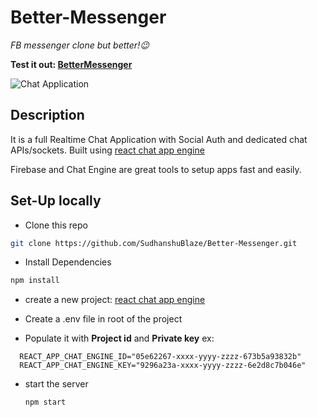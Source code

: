 # Better-Messenger

_FB messenger clone but better!😉_

**Test it out:
[BetterMessenger](better-messenger.netlify.app)**

![Chat Application](https://i.ibb.co/GJwyy9m/Bv9-Js3-QLOLY-HD.jpg)

## Description

It is a full Realtime Chat Application with Social Auth and dedicated chat APIs/sockets.
Built using [react chat app engine](https://chatengine.io)

Firebase and Chat Engine are great tools to setup apps fast and easily.

## Set-Up locally

- Clone this repo

```bash
git clone https://github.com/SudhanshuBlaze/Better-Messenger.git
```

- Install Dependencies

```bash
npm install
```

- create a new project: [react chat app engine](https://chatengine.io)

- Create a .env file in root of the project

- Populate it with **Project id** and **Private key**
  ex:

```
  REACT_APP_CHAT_ENGINE_ID="05e62267-xxxx-yyyy-zzzz-673b5a93832b"
  REACT_APP_CHAT_ENGINE_KEY="9296a23a-xxxx-yyyy-zzzz-6e2d8c7b046e"
```

- start the server
  ```bash
  npm start
  ```
